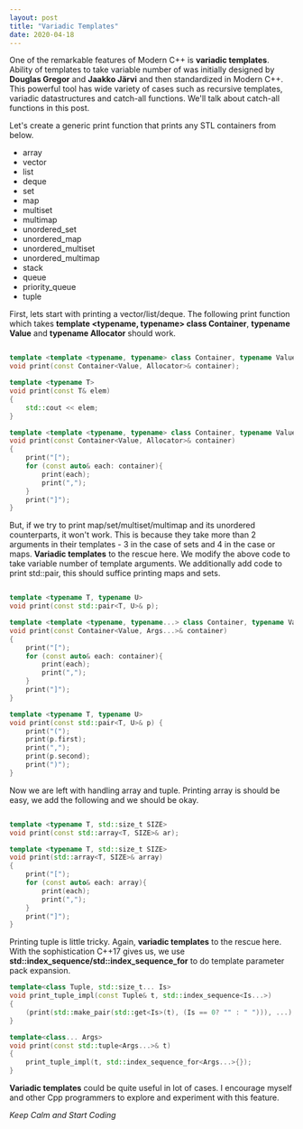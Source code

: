 ```yaml
---
layout: post
title: "Variadic Templates"
date: 2020-04-18
---
```

One of the remarkable features of Modern C++ is **variadic templates**. Ability of templates to take variable number of was initially designed by __Douglas Gregor__ and __Jaakko Järvi__ and then standardized in Modern C++. This powerful tool has wide variety of cases such as recursive templates, variadic datastructures and catch-all functions. We'll talk about catch-all functions in this post.

Let's create a generic print function that prints any STL containers from below.

- array
- vector
- list
- deque
- set
- map
- multiset
- multimap
- unordered_set
- unordered_map
- unordered_multiset
- unordered_multimap
- stack
- queue
- priority_queue
- tuple


First, lets start with printing a vector/list/deque. The following print function which takes __template <typename, typename> class Container__, __typename Value__ and __typename Allocator__ should work.

```cpp

template <template <typename, typename> class Container, typename Value, typename Allocator>
void print(const Container<Value, Allocator>& container);

template <typename T>
void print(const T& elem)
{
    std::cout << elem;
}

template <template <typename, typename> class Container, typename Value, typename Allocator>
void print(const Container<Value, Allocator>& container)
{
    print("[");
    for (const auto& each: container){
        print(each);
        print(",");
    }
    print("]");
}

```

But, if we try to print map/set/multiset/multimap and its unordered counterparts, it won't work. This is because they take more than 2 arguments in their templates - 3 in the case of sets and 4 in the case or maps. **Variadic templates** to the rescue here. We modify the above code to take variable number of template arguments. We additionally add code to print std::pair, this should suffice printing maps and sets.


```cpp

template <typename T, typename U>
void print(const std::pair<T, U>& p);

template <template <typename, typename...> class Container, typename Value, typename... Args>
void print(const Container<Value, Args...>& container)
{
    print("[");
    for (const auto& each: container){
        print(each);
        print(",");
    }
    print("]");
}

template <typename T, typename U>
void print(const std::pair<T, U>& p) {
    print("(");
    print(p.first);
    print(",");
    print(p.second);
    print(")");
}


```

Now we are left with handling array and tuple. Printing array is should be easy, we add the following and we should be okay.

```cpp

template <typename T, std::size_t SIZE>
void print(const std::array<T, SIZE>& ar);

template <typename T, std::size_t SIZE>
void print(std::array<T, SIZE>& array)
{
    print("[");
    for (const auto& each: array){
        print(each);
        print(",");
    }
    print("]");
}

```

Printing tuple is little tricky. Again, **variadic templates** to the rescue here. With the sophistication C++17 gives us, we use __std::index_sequence/std::index_sequence_for__ to do template parameter pack expansion.

```cpp
template<class Tuple, std::size_t... Is>
void print_tuple_impl(const Tuple& t, std::index_sequence<Is...>)
{
    (print(std::make_pair(std::get<Is>(t), (Is == 0? "" : " "))), ...);
}

template<class... Args>
void print(const std::tuple<Args...>& t)
{
    print_tuple_impl(t, std::index_sequence_for<Args...>{});
}
```

**Variadic templates** could be quite useful in lot of cases. I encourage myself and other Cpp programmers to explore and experiment with this feature.

_Keep Calm and Start Coding_